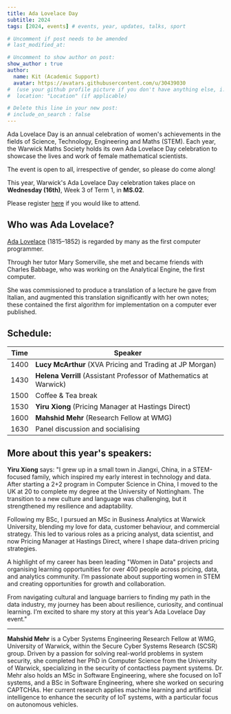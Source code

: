 ```yaml
---
title: Ada Lovelace Day
subtitle: 2024
tags: [2024, events] # events, year, updates, talks, sport

# Uncomment if post needs to be amended
# last_modified_at:

# Uncomment to show author on post:
show_author : true
author:
  name: Kit (Academic Support)
  avatar: https://avatars.githubusercontent.com/u/30439030
#  (use your github profile picture if you don't have anything else, i.e. https://avatars.githubusercontent.com/u/30439030)
#  location: "Location" (if applicable)

# Delete this line in your new post:
# include_on_search : false
---
```


Ada Lovelace Day is an annual celebration of women's achievements in the fields of Science, Technology, Engineering and Maths (STEM). Each year, the Warwick Maths Society holds its own Ada Lovelace Day celebration to showcase the lives and work of female mathematical scientists.

The event is open to all, irrespective of gender, so please do come along!

This year, Warwick's Ada Lovelace Day celebration takes place on **Wednesday (16th)**, Week 3 of Term 1, in **MS.02**.

Please register [here](https://warwick.ac.uk/fac/sci/maths/general/edi/ada_lovelace24/registration/) if you would like to attend.

## Who was Ada Lovelace?

[Ada Lovelace](https://en.wikipedia.org/wiki/Ada_Lovelace) (1815–1852) is regarded by many as the first computer programmer.

Through her tutor Mary Somerville, she met and became friends with Charles Babbage, who was working on the Analytical Engine, the first computer.

She was commissioned to produce a translation of a lecture he gave from Italian, and augmented this translation significantly with her own notes; these contained the first algorithm for implementation on a computer ever published.


## Schedule:

| Time  | Speaker |
|---|---|
| 1400 | **Lucy McArthur** (XVA Pricing and Trading at JP Morgan)           |
| 1430 | **Helena Verrill** (Assistant Professor of Mathematics at Warwick) |
| 1500 | Coffee & Tea break                                                 |
| 1530 | **Yiru Xiong** (Pricing Manager at Hastings Direct)                |
| 1600 | **Mahshid Mehr** (Research Fellow at WMG)                          |
| 1630 | Panel discussion and socialising                                   |

## More about this year's speakers:

**Yiru Xiong** says: "I grew up in a small town in Jiangxi, China, in a STEM-focused family, which inspired my early interest in technology and data. After starting a 2+2 program in Computer Science in China, I moved to the UK at 20 to complete my degree at the University of Nottingham. The transition to a new culture and language was challenging, but it strengthened my resilience and adaptability.

Following my BSc, I pursued an MSc in Business Analytics at Warwick University, blending my love for data, customer behaviour, and commercial strategy. This led to various roles as a pricing analyst, data scientist, and now Pricing Manager at Hastings Direct, where I shape data-driven pricing strategies.

A highlight of my career has been leading "Women in Data" projects and organising learning opportunities for over 400 people across pricing, data, and analytics community. I’m passionate about supporting women in STEM and creating opportunities for growth and collaboration.

From navigating cultural and language barriers to finding my path in the data industry, my journey has been about resilience, curiosity, and continual learning. I’m excited to share my story at this year’s Ada Lovelace Day event."

---

**Mahshid Mehr** is a Cyber Systems Engineering Research Fellow at WMG, University of Warwick, within the Secure Cyber Systems Research (SCSR) group. Driven by a passion for solving real-world problems in system security, she completed her PhD in Computer Science from the University of Warwick, specializing in the security of contactless payment systems. Dr. Mehr also holds an MSc in Software Engineering, where she focused on IoT systems, and a BSc in Software Engineering, where she worked on securing CAPTCHAs. Her current research applies machine learning and artificial intelligence to enhance the security of IoT systems, with a particular focus on autonomous vehicles.